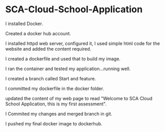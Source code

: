 # SCA-Cloud-School-Application

I installed Docker.

Created a docker hub account.

I installed httpd web server, configured it, I used simple html code for the website and added the content required.

I created a dockerfile and used that to build my image.

I ran the container and tested my application...running well.

I created a branch called Start and feature.

I committed my dockerfile in the docker folder.

updated the content of my web page to read "Welcome to SCA  Cloud School Application, this is my first assessment".

I Commited my changes and merged branch in git.

I pushed my final docker image to dockerhub.
